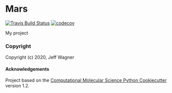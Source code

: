 Mars
==============================
[//]: # (Badges)
[![Travis Build Status](https://travis-ci.com/REPLACE_WITH_OWNER_ACCOUNT/Mars.svg?branch=master)](https://travis-ci.com/REPLACE_WITH_OWNER_ACCOUNT/Mars)
[![codecov](https://codecov.io/gh/REPLACE_WITH_OWNER_ACCOUNT/Mars/branch/master/graph/badge.svg)](https://codecov.io/gh/REPLACE_WITH_OWNER_ACCOUNT/Mars/branch/master)

My project

### Copyright

Copyright (c) 2020, Jeff Wagner


#### Acknowledgements
 
Project based on the 
[Computational Molecular Science Python Cookiecutter](https://github.com/molssi/cookiecutter-cms) version 1.2.

